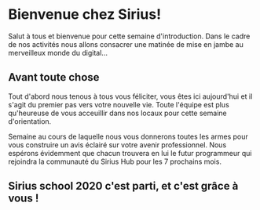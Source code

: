 # Bienvenue chez Sirius!

Salut à tous et bienvenue pour cette semaine d'introduction.
Dans le cadre de nos activités nous allons consacrer une matinée de mise en jambe au merveilleux monde du digital...

## Avant toute chose

Tout d'abord nous tenous à tous vous féliciter, vous êtes ici aujourd'hui et il s'agit du premier pas vers votre nouvelle vie. 
Toute l'équipe est plus qu'heureuse de vous acceuillir dans nos locaux pour cette semaine d'orientation.

Semaine au cours de laquelle nous vous donnerons toutes les armes pour vous construire un avis éclairé sur votre avenir professionnel.
Nous espérons évidemment que chacun trouvera en lui le futur programmeur qui rejoindra la communauté du Sirius Hub pour les 7 prochains mois.


## Sirius school 2020 c'est parti, et c'est grâce à vous ! 
